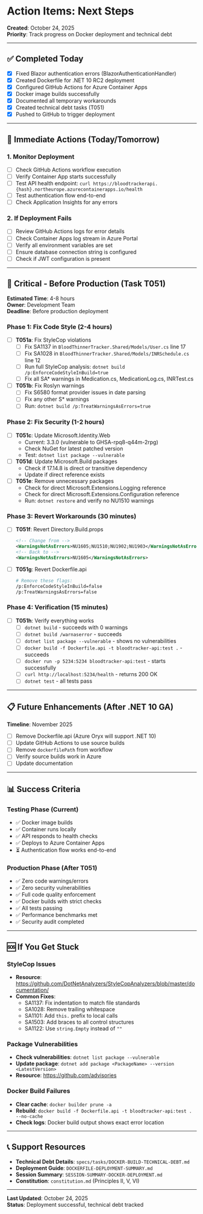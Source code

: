 # Action Items: Next Steps

**Created**: October 24, 2025  
**Priority**: Track progress on Docker deployment and technical debt

---

## ✅ Completed Today

- [x] Fixed Blazor authentication errors (BlazorAuthenticationHandler)
- [x] Created Dockerfile for .NET 10 RC2 deployment
- [x] Configured GitHub Actions for Azure Container Apps
- [x] Docker image builds successfully
- [x] Documented all temporary workarounds
- [x] Created technical debt tasks (T051)
- [x] Pushed to GitHub to trigger deployment

---

## 🚀 Immediate Actions (Today/Tomorrow)

### 1. Monitor Deployment
- [ ] Check GitHub Actions workflow execution
- [ ] Verify Container App starts successfully
- [ ] Test API health endpoint: `curl https://bloodtrackerapi.{hash}.northeurope.azurecontainerapps.io/health`
- [ ] Test authentication flow end-to-end
- [ ] Check Application Insights for any errors

### 2. If Deployment Fails
- [ ] Review GitHub Actions logs for error details
- [ ] Check Container Apps log stream in Azure Portal
- [ ] Verify all environment variables are set
- [ ] Ensure database connection string is configured
- [ ] Check if JWT configuration is present

---

## 🔴 Critical - Before Production (Task T051)

**Estimated Time**: 4-8 hours  
**Owner**: Development Team  
**Deadline**: Before production deployment

### Phase 1: Fix Code Style (2-4 hours)
- [ ] **T051a**: Fix StyleCop violations
  - [ ] Fix SA1137 in `BloodThinnerTracker.Shared/Models/User.cs` line 17
  - [ ] Fix SA1028 in `BloodThinnerTracker.Shared/Models/INRSchedule.cs` line 12
  - [ ] Run full StyleCop analysis: `dotnet build /p:EnforceCodeStyleInBuild=true`
  - [ ] Fix all SA* warnings in Medication.cs, MedicationLog.cs, INRTest.cs
- [ ] **T051b**: Fix Roslyn warnings
  - [ ] Fix S6580 format provider issues in date parsing
  - [ ] Fix any other S* warnings
  - [ ] Run: `dotnet build /p:TreatWarningsAsErrors=true`

### Phase 2: Fix Security (1-2 hours)
- [ ] **T051c**: Update Microsoft.Identity.Web
  - Current: 3.3.0 (vulnerable to GHSA-rpq8-q44m-2rpg)
  - Check NuGet for latest patched version
  - Test: `dotnet list package --vulnerable`
- [ ] **T051d**: Update Microsoft.Build packages
  - Check if 17.14.8 is direct or transitive dependency
  - Update if direct reference exists
- [ ] **T051e**: Remove unnecessary packages
  - Check for direct Microsoft.Extensions.Logging reference
  - Check for direct Microsoft.Extensions.Configuration reference
  - Run: `dotnet restore` and verify no NU1510 warnings

### Phase 3: Revert Workarounds (30 minutes)
- [ ] **T051f**: Revert Directory.Build.props
  ```xml
  <!-- Change from -->
  <WarningsNotAsErrors>NU1605;NU1510;NU1902;NU1903</WarningsNotAsErrors>
  <!-- Back to -->
  <WarningsNotAsErrors>NU1605</WarningsNotAsErrors>
  ```
- [ ] **T051g**: Revert Dockerfile.api
  ```dockerfile
  # Remove these flags:
  /p:EnforceCodeStyleInBuild=false
  /p:TreatWarningsAsErrors=false
  ```

### Phase 4: Verification (15 minutes)
- [ ] **T051h**: Verify everything works
  - [ ] `dotnet build` - succeeds with 0 warnings
  - [ ] `dotnet build /warnaserror` - succeeds
  - [ ] `dotnet list package --vulnerable` - shows no vulnerabilities
  - [ ] `docker build -f Dockerfile.api -t bloodtracker-api:test .` - succeeds
  - [ ] `docker run -p 5234:5234 bloodtracker-api:test` - starts successfully
  - [ ] `curl http://localhost:5234/health` - returns 200 OK
  - [ ] `dotnet test` - all tests pass

---

## 📋 Future Enhancements (After .NET 10 GA)

**Timeline**: November 2025

- [ ] Remove Dockerfile.api (Azure Oryx will support .NET 10)
- [ ] Update GitHub Actions to use source builds
- [ ] Remove `dockerfilePath` from workflow
- [ ] Verify source builds work in Azure
- [ ] Update documentation

---

## 📊 Success Criteria

### Testing Phase (Current)
- ✅ Docker image builds
- ✅ Container runs locally
- ✅ API responds to health checks
- ✅ Deploys to Azure Container Apps
- ⏳ Authentication flow works end-to-end

### Production Phase (After T051)
- ✅ Zero code warnings/errors
- ✅ Zero security vulnerabilities
- ✅ Full code quality enforcement
- ✅ Docker builds with strict checks
- ✅ All tests passing
- ✅ Performance benchmarks met
- ✅ Security audit completed

---

## 🆘 If You Get Stuck

### StyleCop Issues
- **Resource**: https://github.com/DotNetAnalyzers/StyleCopAnalyzers/blob/master/documentation/
- **Common Fixes**:
  - SA1137: Fix indentation to match file standards
  - SA1028: Remove trailing whitespace
  - SA1101: Add `this.` prefix to local calls
  - SA1503: Add braces to all control structures
  - SA1122: Use `string.Empty` instead of `""`

### Package Vulnerabilities
- **Check vulnerabilities**: `dotnet list package --vulnerable`
- **Update package**: `dotnet add package <PackageName> --version <LatestVersion>`
- **Resource**: https://github.com/advisories

### Docker Build Failures
- **Clear cache**: `docker builder prune -a`
- **Rebuild**: `docker build -f Dockerfile.api -t bloodtracker-api:test . --no-cache`
- **Check logs**: Docker build output shows exact error location

---

## 📞 Support Resources

- **Technical Debt Details**: `specs/tasks/DOCKER-BUILD-TECHNICAL-DEBT.md`
- **Deployment Guide**: `DOCKERFILE-DEPLOYMENT-SUMMARY.md`
- **Session Summary**: `SESSION-SUMMARY-DOCKER-DEPLOYMENT.md`
- **Constitution**: `constitution.md` (Principles II, V, VI)

---

**Last Updated**: October 24, 2025  
**Status**: Deployment successful, technical debt tracked
